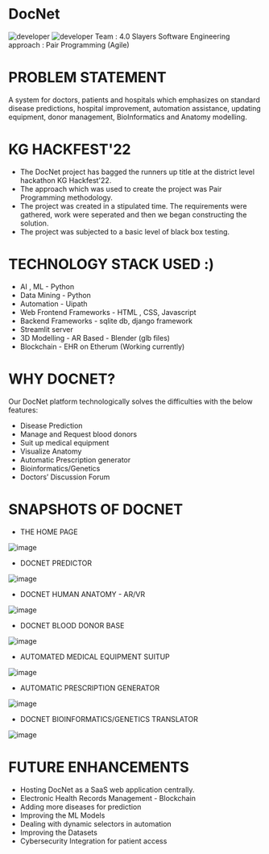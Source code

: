 # DocNet
![developer](https://img.shields.io/badge/Developed%20By%20%3A-Aarthy%20Ramesh-red)
![developer](https://img.shields.io/badge/Developed%20By%20%3A-Aakash%20Raja-red)
Team : 4.0 Slayers
Software Engineering approach : Pair Programming (Agile)

# PROBLEM STATEMENT
A system for doctors, patients and hospitals which emphasizes on standard disease predictions, hospital improvement, automation assistance, updating equipment, donor management, BioInformatics and Anatomy modelling.

# KG HACKFEST'22
* The DocNet project has bagged the runners up title at the district level hackathon KG Hackfest'22.
* The approach which was used to create the project was Pair Programming methodology. 
* The project was created in a stipulated time. The requirements were gathered, work were seperated and then we began constructing the solution. 
* The project was subjected to a basic level of black box testing.

# TECHNOLOGY STACK USED :)
* AI , ML - Python 
* Data Mining - Python
* Automation - Uipath
* Web Frontend Frameworks - HTML , CSS, Javascript
* Backend Frameworks - sqlite db, django framework
* Streamlit server 
* 3D Modelling - AR Based - Blender (glb files)
* Blockchain - EHR on Etherum (Working currently)


# WHY DOCNET? 
Our DocNet platform technologically solves the difficulties with the below features:
* Disease Prediction
* Manage and Request blood donors
* Suit up medical equipment
* Visualize Anatomy
* Automatic Prescription generator
* Bioinformatics/Genetics
* Doctors’ Discussion Forum

# SNAPSHOTS OF DOCNET

* THE HOME PAGE 

![image](https://user-images.githubusercontent.com/69035013/204556050-5b17be3f-af10-4e04-a469-32090d31e0c9.png)

* DOCNET PREDICTOR

![image](https://user-images.githubusercontent.com/69035013/204556281-4245c044-2d7e-4630-822a-6185506f15ba.png)

* DOCNET HUMAN ANATOMY - AR/VR

![image](https://user-images.githubusercontent.com/69035013/204556504-54f0c026-5588-4bb1-8d98-6826257f2351.png)

* DOCNET BLOOD DONOR BASE

![image](https://user-images.githubusercontent.com/69035013/204556709-0ac7b0f0-66f0-4fbd-a23a-884d52a141e7.png)

* AUTOMATED MEDICAL EQUIPMENT SUITUP

![image](https://user-images.githubusercontent.com/69035013/204556929-e46f5a5f-5858-414e-87b3-c0c2eb777b6b.png)

* AUTOMATIC PRESCRIPTION GENERATOR 

![image](https://user-images.githubusercontent.com/69035013/204557177-8e9237aa-cb96-437f-81ff-3d2b7f36084b.png)

* DOCNET BIOINFORMATICS/GENETICS TRANSLATOR 

![image](https://user-images.githubusercontent.com/69035013/204557523-37630343-5202-4e36-94e4-95356c2d7823.png)


# FUTURE ENHANCEMENTS

* Hosting DocNet as a SaaS web application centrally.
* Electronic Health Records Management - Blockchain
* Adding more diseases for prediction
* Improving the ML Models
* Dealing with dynamic selectors in automation
* Improving the Datasets
* Cybersecurity Integration for patient access

